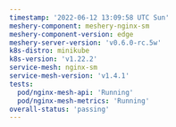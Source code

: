 ```yaml
---
timestamp: '2022-06-12 13:09:58 UTC Sun'
meshery-component: meshery-nginx-sm
meshery-component-version: edge
meshery-server-version: 'v0.6.0-rc.5w'
k8s-distro: minikube
k8s-version: 'v1.22.2'
service-mesh: nginx-sm
service-mesh-version: 'v1.4.1'
tests:
  pod/nginx-mesh-api: 'Running'
  pod/nginx-mesh-metrics: 'Running'
overall-status: 'passing'
---
```


